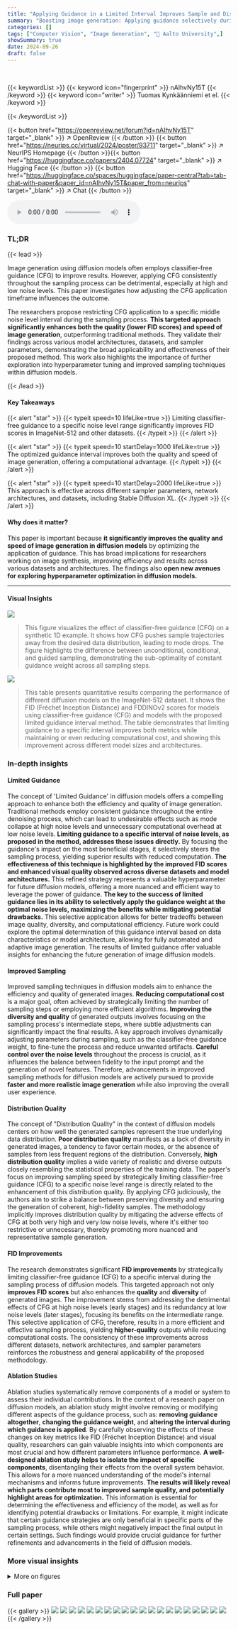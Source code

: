 ```yaml
---
title: "Applying Guidance in a Limited Interval Improves Sample and Distribution Quality in Diffusion Models"
summary: "Boosting image generation: Applying guidance selectively during diffusion model sampling drastically enhances image quality and inference speed, achieving state-of-the-art results."
categories: []
tags: ["Computer Vision", "Image Generation", "🏢 Aalto University",]
showSummary: true
date: 2024-09-26
draft: false
---
```


<br>

{{< keywordList >}}
{{< keyword icon="fingerprint" >}} nAIhvNy15T {{< /keyword >}}
{{< keyword icon="writer" >}} Tuomas Kynkäänniemi et el. {{< /keyword >}}
 
{{< /keywordList >}}

{{< button href="https://openreview.net/forum?id=nAIhvNy15T" target="_blank" >}}
↗ OpenReview
{{< /button >}}
{{< button href="https://neurips.cc/virtual/2024/poster/93711" target="_blank" >}}
↗ NeurIPS Homepage
{{< /button >}}{{< button href="https://huggingface.co/papers/2404.07724" target="_blank" >}}
↗ Hugging Face
{{< /button >}}
{{< button href="https://huggingface.co/spaces/huggingface/paper-central?tab=tab-chat-with-paper&paper_id=nAIhvNy15T&paper_from=neurips" target="_blank" >}}
↗ Chat
{{< /button >}}



<audio controls>
    <source src="https://ai-paper-reviewer.com/nAIhvNy15T/podcast.wav" type="audio/wav">
    Your browser does not support the audio element.
</audio>


### TL;DR


{{< lead >}}

Image generation using diffusion models often employs classifier-free guidance (CFG) to improve results. However, applying CFG consistently throughout the sampling process can be detrimental, especially at high and low noise levels. This paper investigates how adjusting the CFG application timeframe influences the outcome. 

The researchers propose restricting CFG application to a specific middle noise level interval during the sampling process.  **This targeted approach significantly enhances both the quality (lower FID scores) and speed of image generation**, outperforming traditional methods. They validate their findings across various model architectures, datasets, and sampler parameters, demonstrating the broad applicability and effectiveness of their proposed method. This work also highlights the importance of further exploration into hyperparameter tuning and improved sampling techniques within diffusion models.

{{< /lead >}}


#### Key Takeaways

{{< alert "star" >}}
{{< typeit speed=10 lifeLike=true >}} Limiting classifier-free guidance to a specific noise level range significantly improves FID scores in ImageNet-512 and other datasets. {{< /typeit >}}
{{< /alert >}}

{{< alert "star" >}}
{{< typeit speed=10 startDelay=1000 lifeLike=true >}} The optimized guidance interval improves both the quality and speed of image generation, offering a computational advantage. {{< /typeit >}}
{{< /alert >}}

{{< alert "star" >}}
{{< typeit speed=10 startDelay=2000 lifeLike=true >}} This approach is effective across different sampler parameters, network architectures, and datasets, including Stable Diffusion XL. {{< /typeit >}}
{{< /alert >}}

#### Why does it matter?
This paper is important because **it significantly improves the quality and speed of image generation in diffusion models** by optimizing the application of guidance.  This has broad implications for researchers working on image synthesis, improving efficiency and results across various datasets and architectures.  The findings also **open new avenues for exploring hyperparameter optimization in diffusion models.**

------
#### Visual Insights



![](https://ai-paper-reviewer.com/nAIhvNy15T/figures_1_1.jpg)

> This figure visualizes the effect of classifier-free guidance (CFG) on a synthetic 1D example. It shows how CFG pushes sample trajectories away from the desired data distribution, leading to mode drops. The figure highlights the difference between unconditional, conditional, and guided sampling, demonstrating the sub-optimality of constant guidance weight across all sampling steps.





![](https://ai-paper-reviewer.com/nAIhvNy15T/tables_3_1.jpg)

> This table presents quantitative results comparing the performance of different diffusion models on the ImageNet-512 dataset.  It shows the FID (Fréchet Inception Distance) and FDDINOv2 scores for models using classifier-free guidance (CFG) and models with the proposed limited guidance interval method.  The table demonstrates that limiting guidance to a specific interval improves both metrics while maintaining or even reducing computational cost, and showing this improvement across different model sizes and architectures.





### In-depth insights


#### Limited Guidance
The concept of 'Limited Guidance' in diffusion models offers a compelling approach to enhance both the efficiency and quality of image generation.  Traditional methods employ consistent guidance throughout the entire denoising process, which can lead to undesirable effects such as mode collapse at high noise levels and unnecessary computational overhead at low noise levels. **Limiting guidance to a specific interval of noise levels, as proposed in the method, addresses these issues directly.** By focusing the guidance's impact on the most beneficial stages, it selectively steers the sampling process, yielding superior results with reduced computation.  **The effectiveness of this technique is highlighted by the improved FID scores and enhanced visual quality observed across diverse datasets and model architectures.** This refined strategy represents a valuable hyperparameter for future diffusion models, offering a more nuanced and efficient way to leverage the power of guidance. **The key to the success of limited guidance lies in its ability to selectively apply the guidance weight at the optimal noise levels, maximizing the benefits while mitigating potential drawbacks.**  This selective application allows for better tradeoffs between image quality, diversity, and computational efficiency.  Future work could explore the optimal determination of this guidance interval based on data characteristics or model architecture, allowing for fully automated and adaptive image generation.  The results of limited guidance offer valuable insights for enhancing the future generation of image diffusion models.

#### Improved Sampling
Improved sampling techniques in diffusion models aim to enhance the efficiency and quality of generated images.  **Reducing computational cost** is a major goal, often achieved by strategically limiting the number of sampling steps or employing more efficient algorithms.  **Improving the diversity and quality** of generated outputs involves focusing on the sampling process's intermediate steps, where subtle adjustments can significantly impact the final results.  A key approach involves dynamically adjusting parameters during sampling, such as the classifier-free guidance weight, to fine-tune the process and reduce unwanted artifacts.  **Careful control over the noise levels** throughout the process is crucial, as it influences the balance between fidelity to the input prompt and the generation of novel features.  Therefore, advancements in improved sampling methods for diffusion models are actively pursued to provide **faster and more realistic image generation** while also improving the overall user experience.

#### Distribution Quality
The concept of "Distribution Quality" in the context of diffusion models centers on how well the generated samples represent the true underlying data distribution.  **Poor distribution quality** manifests as a lack of diversity in generated images, a tendency to favor certain modes, or the absence of samples from less frequent regions of the distribution.  Conversely, **high distribution quality** implies a wide variety of realistic and diverse outputs closely resembling the statistical properties of the training data.  The paper's focus on improving sampling speed by strategically limiting classifier-free guidance (CFG) to a specific noise level range is directly related to the enhancement of this distribution quality. By applying CFG judiciously, the authors aim to strike a balance between preserving diversity and ensuring the generation of coherent, high-fidelity samples. The methodology implicitly improves distribution quality by mitigating the adverse effects of CFG at both very high and very low noise levels, where it's either too restrictive or unnecessary, thereby promoting more nuanced and representative sample generation.

#### FID Improvements
The research demonstrates significant **FID improvements** by strategically limiting classifier-free guidance (CFG) to a specific interval during the sampling process of diffusion models.  This targeted approach not only **improves FID scores** but also enhances the **quality** and **diversity** of generated images.  The improvement stems from addressing the detrimental effects of CFG at high noise levels (early stages) and its redundancy at low noise levels (later stages), focusing its benefits on the intermediate range. This selective application of CFG, therefore, results in a more efficient and effective sampling process, yielding **higher-quality** outputs while reducing computational costs. The consistency of these improvements across different datasets, network architectures, and sampler parameters reinforces the robustness and general applicability of the proposed methodology.

#### Ablation Studies
Ablation studies systematically remove components of a model or system to assess their individual contributions.  In the context of a research paper on diffusion models, an ablation study might involve removing or modifying different aspects of the guidance process, such as: **removing guidance altogether**, **changing the guidance weight**, and **altering the interval during which guidance is applied**.  By carefully observing the effects of these changes on key metrics like FID (Fréchet Inception Distance) and visual quality, researchers can gain valuable insights into which components are most crucial and how different parameters influence performance.  **A well-designed ablation study helps to isolate the impact of specific components**, disentangling their effects from the overall system behavior.  This allows for a more nuanced understanding of the model's internal mechanisms and informs future improvements.  **The results will likely reveal which parts contribute most to improved sample quality, and potentially highlight areas for optimization.** This information is essential for determining the effectiveness and efficiency of the model, as well as for identifying potential drawbacks or limitations.  For example, it might indicate that certain guidance strategies are only beneficial in specific parts of the sampling process, while others might negatively impact the final output in certain settings.  Such findings would provide crucial guidance for further refinements and advancements in the field of diffusion models. 


### More visual insights

<details>
<summary>More on figures
</summary>


![](https://ai-paper-reviewer.com/nAIhvNy15T/figures_2_1.jpg)

> This figure demonstrates the negative impact of applying classifier-free guidance (CFG) across all sampling steps in a simplified 1D diffusion model.  Panel (a) shows the probability density functions (PDFs) of the unconditional and conditional distributions. Panel (b) shows that using CFG everywhere leads to a drastic reduction in the diversity of generated samples, effectively collapsing the distribution. Panels (c) and (d) illustrate that limiting CFG to a specific interval of noise levels (σ) mitigates this issue, restoring the sample diversity while also offering computational savings.


![](https://ai-paper-reviewer.com/nAIhvNy15T/figures_4_1.jpg)

> This figure shows the impact of the guidance weight on FID and FDDINOv2 scores for both the standard classifier-free guidance (CFG) and the proposed method with limited guidance interval.  It illustrates that using a limited guidance interval yields better FID and FDDINOv2 scores across different guidance weights compared to the full CFG approach. The shaded area represents the range observed across three separate evaluations for each condition, showing the stability of the method.


![](https://ai-paper-reviewer.com/nAIhvNy15T/figures_4_2.jpg)

> This figure shows the performance of FID and FDDINOv2 metrics as the guidance weight varies for both the classifier-free guidance (CFG) method and the proposed limited guidance interval method.  It compares the full-range application of CFG with the proposed technique where guidance is applied only within a specific interval of noise levels (σ). The figure highlights that the proposed method is less sensitive to the choice of guidance weight and achieves improved results.


![](https://ai-paper-reviewer.com/nAIhvNy15T/figures_5_1.jpg)

> This figure shows the sensitivity analysis of the FID score to the choice of guidance interval's upper and lower bounds (σhi and στο respectively).  The left panel sweeps σhi (highest noise level with guidance) while keeping the lower bound (στο) and guidance weight (w) fixed at their optimal values. The right panel performs a similar sweep for στο (lowest noise level with guidance), this time keeping the upper bound (σhi) and w optimal.  The shaded areas represent the minimum and maximum FID scores across three separate evaluations for each configuration, showcasing the impact of varying the interval boundaries on the overall FID performance.


![](https://ai-paper-reviewer.com/nAIhvNy15T/figures_6_1.jpg)

> This figure compares the results of using traditional classifier-free guidance (CFG) with low and high guidance weights versus the proposed method with high guidance weight.  The left column shows that low guidance weight produces diverse but fuzzy images lacking detail. The middle column shows that high guidance weight produces crisp images but with reduced diversity and oversaturated colors. The right column demonstrates that the proposed method, by limiting the guidance to a specific interval, is able to generate crisp, detailed images while maintaining high diversity and natural colors. This illustrates the effectiveness of the proposed approach in improving both visual quality and diversity.


![](https://ai-paper-reviewer.com/nAIhvNy15T/figures_7_1.jpg)

> This figure shows how changing the guidance weight (w) affects the generated images using the proposed method. The guidance interval is limited to specific noise levels for both SD-XL and EDM2-XXL models. As the guidance weight increases, the images become clearer and more detailed, but the overall color palette and composition remain consistent.


![](https://ai-paper-reviewer.com/nAIhvNy15T/figures_8_1.jpg)

> This figure shows the effect of changing the guidance interval on image generation quality. The top row demonstrates that decreasing the upper bound of the interval (σ<sub>hi</sub>) while keeping the lower bound constant (σ<sub>lo</sub> = 0.28) leads to either simplified composition with oversaturated colors (high σ<sub>hi</sub>) or overly complex images (low σ<sub>hi</sub>). The bottom row shows that increasing the lower bound (σ<sub>lo</sub>) while keeping the upper bound constant (σ<sub>hi</sub> = 5.42) has little impact on the generated image quality and can reduce sampling cost.


![](https://ai-paper-reviewer.com/nAIhvNy15T/figures_8_2.jpg)

> This figure shows several examples of images generated by EDM2-XXL using different guidance weights (w).  The images in the left column show results with traditional CFG, while the images in the right column demonstrate the results achieved using the proposed method, which limits guidance to a specific noise level interval.  The objective is to illustrate how adjusting the guidance weight influences image quality, focusing on the trade-off between detail level and image diversity while maintaining consistent overall composition and color.


![](https://ai-paper-reviewer.com/nAIhvNy15T/figures_13_1.jpg)

> This figure compares the results of using traditional classifier-free guidance (CFG) with different weights against the proposed method in the paper. The left column shows CFG with low weight, resulting in diverse but blurry images with missing detail. The middle column shows CFG with high weight, producing crisp images but with reduced diversity and oversaturated colors. The right column presents the results of the proposed method, which is able to generate crisp images with high diversity and natural colors.


![](https://ai-paper-reviewer.com/nAIhvNy15T/figures_14_1.jpg)

> This figure compares the results of using classifier-free guidance (CFG) with low and high weights, and the proposed method with high guidance weight, on three different ImageNet classes.  The left column shows results from using CFG with a low weight, resulting in fuzzy images lacking detail. The middle column shows results from using CFG with a high weight, resulting in crisp details but low diversity and oversaturated colors. The right column shows results from the proposed method with a high weight, achieving both crisp details and high diversity with natural colors.


![](https://ai-paper-reviewer.com/nAIhvNy15T/figures_15_1.jpg)

> This figure shows how changing the guidance weight (w) affects image generation when using the proposed method.  The top row demonstrates the effect on Stable Diffusion XL (SD-XL), and the bottom row shows the effect on EDM2-XXL.  In both cases, increasing the guidance weight leads to clearer, more detailed images while maintaining the overall style and color scheme.


![](https://ai-paper-reviewer.com/nAIhvNy15T/figures_15_2.jpg)

> This figure visualizes the effect of classifier-free guidance (CFG) on a synthetic 1D example. It shows the unconditional and conditional probability density functions (PDFs), sample trajectories for each, and the effect of applying CFG with a weight of 6.  The key takeaway is that CFG can lead to unexpected detours in low-probability areas and mode drops, particularly at high noise levels. Figure 2 provides a further comparison to the proposed method.


![](https://ai-paper-reviewer.com/nAIhvNy15T/figures_15_3.jpg)

> This figure compares the results of using traditional classifier-free guidance (CFG) with different guidance weights against the proposed method. The left column shows that low guidance weights produce diverse images but with fuzzy details. The middle column shows that high guidance weights lead to crisp images, but reduce diversity and oversaturate the colors. The right column shows that the proposed method produces images that retain both diversity and crisp details without the drawbacks of traditional CFG.


![](https://ai-paper-reviewer.com/nAIhvNy15T/figures_16_1.jpg)

> This figure shows additional examples generated using EDM2-XXL with the proposed method.  It demonstrates how increasing the guidance weight (w) while limiting the guidance interval improves image details without significantly altering overall composition or color palette. Each row presents results for the same ImageNet class, showing variations obtained by changing the guidance weight (w).


![](https://ai-paper-reviewer.com/nAIhvNy15T/figures_17_1.jpg)

> This figure compares the effect of increasing the guidance weight on image generation using both standard classifier-free guidance (CFG) and the proposed method. The top row shows that increasing the guidance weight with CFG significantly alters the image composition, while the bottom row demonstrates that the proposed method preserves the overall composition while improving image details.


![](https://ai-paper-reviewer.com/nAIhvNy15T/figures_18_1.jpg)

> This figure compares the results of using standard classifier-free guidance (CFG) with different guidance weights against the proposed method in the paper. The top row shows how increasing the guidance weight with CFG drastically changes the image composition, while the bottom row, using the proposed method, maintains the overall composition with better image details as the guidance weight increases.


![](https://ai-paper-reviewer.com/nAIhvNy15T/figures_19_1.jpg)

> This figure compares the results of using classifier-free guidance (CFG) with different guidance weights against the proposed method.  The left column shows results using CFG. Increasing the guidance weight leads to significant changes in the composition and saturation of images. The right column shows results using the proposed method which maintains the composition while enhancing detail.


</details>






### Full paper

{{< gallery >}}
<img src="https://ai-paper-reviewer.com/nAIhvNy15T/1.png" class="grid-w50 md:grid-w33 xl:grid-w25" />
<img src="https://ai-paper-reviewer.com/nAIhvNy15T/2.png" class="grid-w50 md:grid-w33 xl:grid-w25" />
<img src="https://ai-paper-reviewer.com/nAIhvNy15T/3.png" class="grid-w50 md:grid-w33 xl:grid-w25" />
<img src="https://ai-paper-reviewer.com/nAIhvNy15T/4.png" class="grid-w50 md:grid-w33 xl:grid-w25" />
<img src="https://ai-paper-reviewer.com/nAIhvNy15T/5.png" class="grid-w50 md:grid-w33 xl:grid-w25" />
<img src="https://ai-paper-reviewer.com/nAIhvNy15T/6.png" class="grid-w50 md:grid-w33 xl:grid-w25" />
<img src="https://ai-paper-reviewer.com/nAIhvNy15T/7.png" class="grid-w50 md:grid-w33 xl:grid-w25" />
<img src="https://ai-paper-reviewer.com/nAIhvNy15T/8.png" class="grid-w50 md:grid-w33 xl:grid-w25" />
<img src="https://ai-paper-reviewer.com/nAIhvNy15T/9.png" class="grid-w50 md:grid-w33 xl:grid-w25" />
<img src="https://ai-paper-reviewer.com/nAIhvNy15T/10.png" class="grid-w50 md:grid-w33 xl:grid-w25" />
<img src="https://ai-paper-reviewer.com/nAIhvNy15T/11.png" class="grid-w50 md:grid-w33 xl:grid-w25" />
<img src="https://ai-paper-reviewer.com/nAIhvNy15T/12.png" class="grid-w50 md:grid-w33 xl:grid-w25" />
<img src="https://ai-paper-reviewer.com/nAIhvNy15T/13.png" class="grid-w50 md:grid-w33 xl:grid-w25" />
<img src="https://ai-paper-reviewer.com/nAIhvNy15T/14.png" class="grid-w50 md:grid-w33 xl:grid-w25" />
<img src="https://ai-paper-reviewer.com/nAIhvNy15T/15.png" class="grid-w50 md:grid-w33 xl:grid-w25" />
<img src="https://ai-paper-reviewer.com/nAIhvNy15T/16.png" class="grid-w50 md:grid-w33 xl:grid-w25" />
<img src="https://ai-paper-reviewer.com/nAIhvNy15T/17.png" class="grid-w50 md:grid-w33 xl:grid-w25" />
<img src="https://ai-paper-reviewer.com/nAIhvNy15T/18.png" class="grid-w50 md:grid-w33 xl:grid-w25" />
<img src="https://ai-paper-reviewer.com/nAIhvNy15T/19.png" class="grid-w50 md:grid-w33 xl:grid-w25" />
<img src="https://ai-paper-reviewer.com/nAIhvNy15T/20.png" class="grid-w50 md:grid-w33 xl:grid-w25" />
{{< /gallery >}}